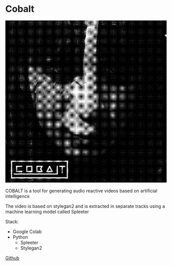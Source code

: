 # Cobalt


![](Pasted%20image%2020211107123602.png)

COBALT is a tool for generating  audio reactive videos based on artificial intelligence

The video is based on stylegan2 and is extracted in separate tracks using a machine learning model called Spleeter

Stack:

- Google Colab
- Python
  - Spleeter
  - Stylegan2

[Github](https://github.com/Pipazoul/cobalt)
